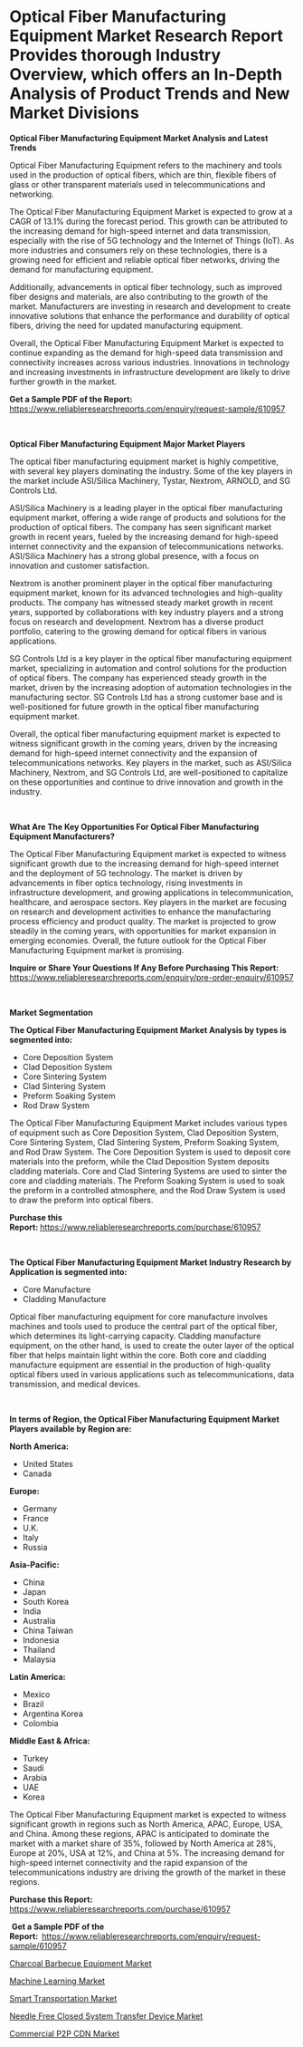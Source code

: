 <p><h1>Optical Fiber Manufacturing Equipment Market Research Report Provides thorough Industry Overview, which offers an In-Depth Analysis of Product Trends and New Market Divisions</h1></p><p><strong>Optical Fiber Manufacturing Equipment Market Analysis and Latest Trends</strong></p>
<p><p>Optical Fiber Manufacturing Equipment refers to the machinery and tools used in the production of optical fibers, which are thin, flexible fibers of glass or other transparent materials used in telecommunications and networking.</p><p>The Optical Fiber Manufacturing Equipment Market is expected to grow at a CAGR of 13.1% during the forecast period. This growth can be attributed to the increasing demand for high-speed internet and data transmission, especially with the rise of 5G technology and the Internet of Things (IoT). As more industries and consumers rely on these technologies, there is a growing need for efficient and reliable optical fiber networks, driving the demand for manufacturing equipment.</p><p>Additionally, advancements in optical fiber technology, such as improved fiber designs and materials, are also contributing to the growth of the market. Manufacturers are investing in research and development to create innovative solutions that enhance the performance and durability of optical fibers, driving the need for updated manufacturing equipment.</p><p>Overall, the Optical Fiber Manufacturing Equipment Market is expected to continue expanding as the demand for high-speed data transmission and connectivity increases across various industries. Innovations in technology and increasing investments in infrastructure development are likely to drive further growth in the market.</p></p>
<p><strong>Get a Sample PDF of the Report:&nbsp;</strong> <a href="https://www.reliableresearchreports.com/enquiry/request-sample/610957">https://www.reliableresearchreports.com/enquiry/request-sample/610957</a></p>
<p>&nbsp;</p>
<p><strong>Optical Fiber Manufacturing Equipment Major Market Players</strong></p>
<p><p>The optical fiber manufacturing equipment market is highly competitive, with several key players dominating the industry. Some of the key players in the market include ASI/Silica Machinery, Tystar, Nextrom, ARNOLD, and SG Controls Ltd.</p><p>ASI/Silica Machinery is a leading player in the optical fiber manufacturing equipment market, offering a wide range of products and solutions for the production of optical fibers. The company has seen significant market growth in recent years, fueled by the increasing demand for high-speed internet connectivity and the expansion of telecommunications networks. ASI/Silica Machinery has a strong global presence, with a focus on innovation and customer satisfaction.</p><p>Nextrom is another prominent player in the optical fiber manufacturing equipment market, known for its advanced technologies and high-quality products. The company has witnessed steady market growth in recent years, supported by collaborations with key industry players and a strong focus on research and development. Nextrom has a diverse product portfolio, catering to the growing demand for optical fibers in various applications.</p><p>SG Controls Ltd is a key player in the optical fiber manufacturing equipment market, specializing in automation and control solutions for the production of optical fibers. The company has experienced steady growth in the market, driven by the increasing adoption of automation technologies in the manufacturing sector. SG Controls Ltd has a strong customer base and is well-positioned for future growth in the optical fiber manufacturing equipment market.</p><p>Overall, the optical fiber manufacturing equipment market is expected to witness significant growth in the coming years, driven by the increasing demand for high-speed internet connectivity and the expansion of telecommunications networks. Key players in the market, such as ASI/Silica Machinery, Nextrom, and SG Controls Ltd, are well-positioned to capitalize on these opportunities and continue to drive innovation and growth in the industry.</p></p>
<p>&nbsp;</p>
<p><strong>What Are The Key Opportunities For Optical Fiber Manufacturing Equipment Manufacturers?</strong></p>
<p><p>The Optical Fiber Manufacturing Equipment market is expected to witness significant growth due to the increasing demand for high-speed internet and the deployment of 5G technology. The market is driven by advancements in fiber optics technology, rising investments in infrastructure development, and growing applications in telecommunication, healthcare, and aerospace sectors. Key players in the market are focusing on research and development activities to enhance the manufacturing process efficiency and product quality. The market is projected to grow steadily in the coming years, with opportunities for market expansion in emerging economies. Overall, the future outlook for the Optical Fiber Manufacturing Equipment market is promising.</p></p>
<p><strong>Inquire or Share Your Questions If Any Before Purchasing This Report:</strong> <a href="https://www.reliableresearchreports.com/enquiry/pre-order-enquiry/610957">https://www.reliableresearchreports.com/enquiry/pre-order-enquiry/610957</a></p>
<p>&nbsp;</p>
<p><strong>Market Segmentation</strong></p>
<p><strong>The Optical Fiber Manufacturing Equipment Market Analysis by types is segmented into:</strong></p>
<p><ul><li>Core Deposition System</li><li>Clad Deposition System</li><li>Core Sintering System</li><li>Clad Sintering System</li><li>Preform Soaking System</li><li>Rod Draw System</li></ul></p>
<p><p>The Optical Fiber Manufacturing Equipment Market includes various types of equipment such as Core Deposition System, Clad Deposition System, Core Sintering System, Clad Sintering System, Preform Soaking System, and Rod Draw System. The Core Deposition System is used to deposit core materials into the preform, while the Clad Deposition System deposits cladding materials. Core and Clad Sintering Systems are used to sinter the core and cladding materials. The Preform Soaking System is used to soak the preform in a controlled atmosphere, and the Rod Draw System is used to draw the preform into optical fibers.</p></p>
<p><strong>Purchase this Report:&nbsp;</strong><a href="https://www.reliableresearchreports.com/purchase/610957">https://www.reliableresearchreports.com/purchase/610957</a></p>
<p>&nbsp;</p>
<p><strong>The Optical Fiber Manufacturing Equipment Market Industry Research by Application is segmented into:</strong></p>
<p><ul><li>Core Manufacture</li><li>Cladding Manufacture</li></ul></p>
<p><p>Optical fiber manufacturing equipment for core manufacture involves machines and tools used to produce the central part of the optical fiber, which determines its light-carrying capacity. Cladding manufacture equipment, on the other hand, is used to create the outer layer of the optical fiber that helps maintain light within the core. Both core and cladding manufacture equipment are essential in the production of high-quality optical fibers used in various applications such as telecommunications, data transmission, and medical devices.</p></p>
<p>&nbsp;</p>
<p><strong>In terms of Region, the Optical Fiber Manufacturing Equipment Market Players available by Region are:</strong></p>
<p>
    <p> <strong> North America: </strong>
        <ul>
            <li>United States</li>
            <li>Canada</li>
        </ul>
        </p> 
    <p> <strong> Europe: </strong>
        <ul>
            <li>Germany</li>
            <li>France</li>
            <li>U.K.</li>
            <li>Italy</li>
            <li>Russia</li>
        </ul>
        </p> 
    <p> <strong> Asia-Pacific: </strong>
        <ul>
            <li>China</li>
            <li>Japan</li>
            <li>South Korea</li>
            <li>India</li>
            <li>Australia</li>
            <li>China Taiwan</li>
            <li>Indonesia</li>
            <li>Thailand</li>
            <li>Malaysia</li>
        </ul>
        </p> 
    <p> <strong> Latin America: </strong>
        <ul>
            <li>Mexico</li>
            <li>Brazil</li>
            <li>Argentina Korea</li>
            <li>Colombia</li>
        </ul>
        </p> 
    <p> <strong> Middle East & Africa: </strong>
        <ul>
            <li>Turkey</li>
            <li>Saudi</li>
            <li>Arabia</li>
            <li>UAE</li>
            <li>Korea</li>
        </ul>
    </p>
    </p>
<p><p>The Optical Fiber Manufacturing Equipment market is expected to witness significant growth in regions such as North America, APAC, Europe, USA, and China. Among these regions, APAC is anticipated to dominate the market with a market share of 35%, followed by North America at 28%, Europe at 20%, USA at 12%, and China at 5%. The increasing demand for high-speed internet connectivity and the rapid expansion of the telecommunications industry are driving the growth of the market in these regions.</p></p>
<p><strong>Purchase this Report: </strong><a href="https://www.reliableresearchreports.com/purchase/610957">https://www.reliableresearchreports.com/purchase/610957</a></p>
<p>&nbsp;<strong>Get a Sample PDF of the Report:&nbsp;&nbsp;</strong><a href="https://www.reliableresearchreports.com/enquiry/request-sample/610957">https://www.reliableresearchreports.com/enquiry/request-sample/610957</a></p>
<p><strong></strong></p>
<p><p><a href="https://github.com/elizabethdagraca/Market-Research-Report-List-1/blob/main/charcoal-barbecue-equipment-market.md">Charcoal Barbecue Equipment Market</a></p><p><a href="https://medium.com/@bernadetteball666/analyzing-machine-learning-market-global-industry-perspective-and-forecast-2024-to-2031-fd2fa0839c3f">Machine Learning Market</a></p><p><a href="https://medium.com/@bernadetteball666/smart-transportation-market-size-cagr-trends-2024-2030-83c94f04fc43">Smart Transportation Market</a></p><p><a href="https://github.com/zjyglelu/Market-Research-Report-List-1/blob/main/needle-free-closed-system-transfer-device-market.md">Needle Free Closed System Transfer Device Market</a></p><p><a href="https://medium.com/@bernadetteball666/commercial-p2p-cdn-market-report-reveals-the-latest-trends-and-growth-opportunities-of-this-market-bc316a113e1b">Commercial P2P CDN Market</a></p></p>